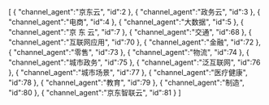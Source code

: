 [
	{
		"channel_agent":"京东云",
		"id":2
	},
	{
		"channel_agent":"政务云",
		"id":3
	},
	{
		"channel_agent":"电商",
		"id":4
	},
	{
		"channel_agent":"大数据",
		"id":5
	},
	{
		"channel_agent":"京  东  云",
		"id":7
	},
	{
		"channel_agent":"交通",
		"id":68
	},
	{
		"channel_agent":"互联网应用",
		"id":70
	},
	{
		"channel_agent":"金融",
		"id":72
	},
	{
		"channel_agent":"零售",
		"id":73
	},
	{
		"channel_agent":"物流",
		"id":74
	},
	{
		"channel_agent":"城市政务",
		"id":75
	},
	{
		"channel_agent":"泛互联网",
		"id":76
	},
	{
		"channel_agent":"城市场景",
		"id":77
	},
	{
		"channel_agent":"医疗健康",
		"id":78
	},
	{
		"channel_agent":"教育",
		"id":79
	},
	{
		"channel_agent":"制造",
		"id":80
	},
	{
		"channel_agent":"京东智联云",
		"id":81
	}
]